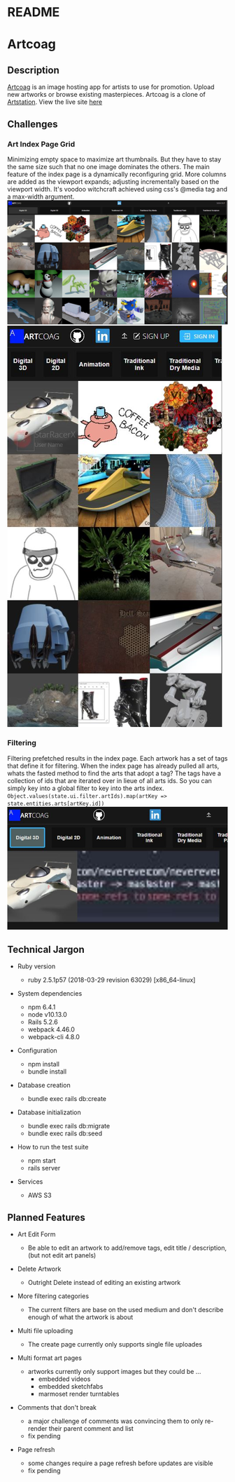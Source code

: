 # README

# Artcoag

 ## Description
 [Artcoag](https://artcoag.herokuapp.com/) is an image hosting app for artists to use for promotion. Upload new artworks or browse existing masterpieces. Artcoag is a clone of [Artstation](https://www.artstation.com/).
 View the live site [here](https://artcoag.herokuapp.com/)


## Challenges
### Art Index Page Grid
 Minimizing empty space to maximize art thumbnails. But they have to stay the same size such that no one image dominates the others. The main feature of the index page is a dynamically reconfiguring grid. More columns are added as the viewport expands; adjusting incrementally based on the viewport width. It's voodoo witchcraft achieved using css's @media tag and a max-width argument.
 ![index page](/README_files/art_index.JPG)
 ![index page squeezed](/README_files/art_index_thin.JPG)

### Filtering
 Filtering prefetched results in the index page. Each artwork has a set of tags that define it for filtering. When the index page has already pulled all arts, whats the fasted method to find the arts that adopt a tag? The tags have a collection of ids that are iterated over in lieue of all arts ids. So you can simply key into a global filter to key into the arts index. `Object.values(state.ui.filter.artIds).map(artKey => state.entities.arts[artKey.id])`
 ![filter](/README_files/filter.JPG)




## Technical Jargon

* Ruby version
  * ruby 2.5.1p57 (2018-03-29 revision 63029) [x86_64-linux]

* System dependencies
  * npm 6.4.1
  * node v10.13.0
  * Rails 5.2.6
  * webpack 4.46.0
  * webpack-cli 4.8.0

* Configuration
  * npm install
  * bundle install

* Database creation
  * bundle exec rails db:create

* Database initialization
  * bundle exec rails db:migrate
  * bundle exec rails db:seed

* How to run the test suite
  * npm start
  * rails server

* Services
  * AWS S3


## Planned Features
* Art Edit Form
  * Be able to edit an artwork to add/remove tags, edit title / description, (but not edit art panels)

* Delete Artwork
  * Outright Delete instead of editing an existing artwork

* More filtering categories
  * The current filters are base on the used medium and don't describe enough of what the artwork is about

* Multi file uploading
  * The create page currently only supports single file uploades

* Multi format art pages
  * artworks currently only support images but they could be ...
    * embedded videos
    * embedded sketchfabs
    * marmoset render turntables

* Comments that don't break
  * a major challenge of comments was convincing them to only re-render their parent comment and list
  * fix pending

* Page refresh
  * some changes require a page refresh before updates are visible
  * fix pending